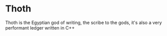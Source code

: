 # Thoth
Thoth is the Egyptian god of writing, the scribe to the gods, it's also a very performant ledger written in C++
